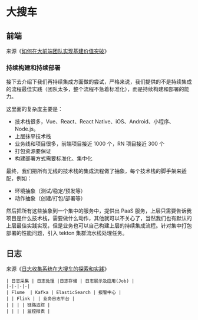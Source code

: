 # 大搜车

## 前端

来源《[如何在大前端团队实现基建价值突破](https://mp.weixin.qq.com/s/C_Zu-eIFM3rIuFvJH8Y5sg)》

### 持续构建和持续部署

接下去介绍下我们再持续集成方面做的尝试，严格来说，我们提供的不是持续集成的流程最佳实践（团队太多，整个流程不急着标准化），而是持续构建和部署的能力。

这里面的复杂度主要是：

- 技术栈很多，Vue、React、React Native、iOS、Android、小程序、Node.js。
- 上层抹平技术栈
- 业务线和项目很多，前端项目接近 1000 个，RN 项目接近 300 个
- 打包资源要保证
- 构建部署方式需要标准化、集中化

最终，我们把所有无线的技术栈的集成流程做了抽象，每个技术栈的脚手架来适配，例如：

- 环境抽象（测试/稳定/预发等）
- 动作抽象（创建/打包/部署等）

然后把所有这些抽象到一个集中的服务中，提供出 PaaS 服务，上层只需要告诉我项目是什么技术栈，需要做什么动作，其他就可以不关心了，当然我们也有默认的上层最佳实践实现，但是业务也可以自己构建上层的持续集成流程。针对集中打包部署的性能问题，引入 tekton 集群流水线处理任务。

## 日志

来源《[日志收集系统在大搜车的探索和实践](https://www.infoq.cn/article/x09VV5CghhbLyr0hgb2R)》

```process-card
| 日志采集 | 日志处理 |日志存储 | 日志展示及应用(Job) |
|-|-|-|-|
| Flume  | Kafka | ElasticSearch | 报警中心 |
| | Flink | | 业务日志平台 |
| | | | 链路追踪 |
| | | | 监控报表 |
```

